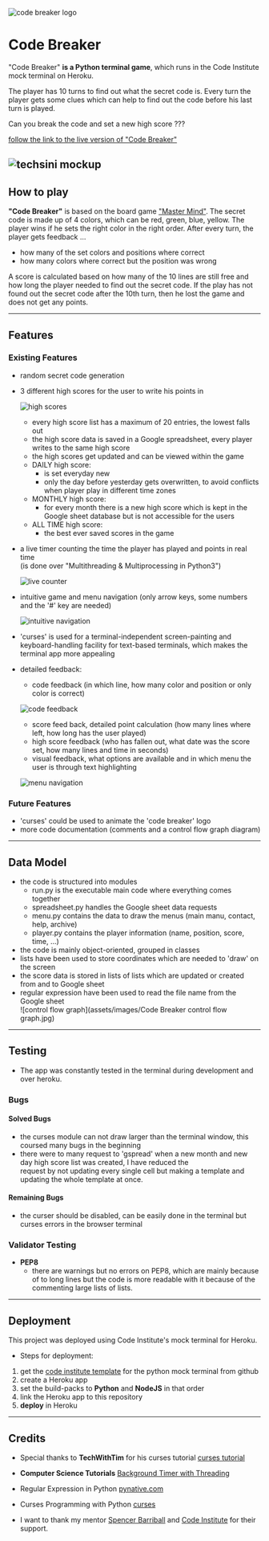 ![code breaker logo](assets/images/code_breaker_logo.jpg)
# Code Breaker  
"Code Breaker" **is a Python terminal game**, which runs in the Code Institute mock terminal on Heroku.  

The player has 10 turns to find out what the secret code is.  Every turn the player gets some clues which can help to find out the code before his last turn is played.  

Can you break the code and set a new high score ???


[follow the link to the live version of "Code Breaker"](https://curses-code-breaker.herokuapp.com/)  

![techsini mockup](assets/images/techsini_mockup.jpg)
---
## How to play
**"Code Breaker"** is based on the board game ["Master Mind"](https://en.wikipedia.org/wiki/Mastermind_(board_game)). The secret code is made up of 4 colors, which can be red, green, blue, yellow. The player wins if he sets the right color in the right order. After every turn, the player gets feedback ...  
- how many of the set colors and positions where correct  
- how many colors where correct but the position was wrong  

A score is calculated based on how many of the 10 lines are still free and how long the player needed to find out the secret code. If the play has not found out the secret code after the 10th turn, then he lost the game and does not get any points.

---
## Features
### Existing Features  
- random secret code generation
- 3 different high scores for the user to write his points in  

  ![high scores](assets/images/high_score.gif)  

  - every high score list has a maximum of 20 entries, the lowest falls out
  - the high score data is saved in a Google spreadsheet, every player writes to the same high score
  - the high scores get updated and can be viewed within the game
  - DAILY high score:
    - is set everyday new
    - only the day before yesterday gets overwritten, to avoid conflicts when player play in different time zones
  - MONTHLY high score:
    - for every month there is a new high score which is kept in the Google sheet database but is not accessible for the users
  - ALL TIME high score:
    - the best ever saved scores in the game
- a live timer counting the time the player has played and points in real time  
  (is done over "Multithreading & Multiprocessing in Python3")

  ![live counter](assets/images/timer_point.gif)  

- intuitive game and menu navigation (only arrow keys, some numbers and the '#' key are needed)  

  ![intuitive navigation](assets/images/seting_code.gif)  

- 'curses' is used for a terminal-independent screen-painting and keyboard-handling facility for text-based terminals, which makes the terminal app more appealing
- detailed feedback:
  - code feedback (in which line, how many color and position or only color is correct)  
  
  ![code feedback](assets/images/code_feedback_1.gif)  

  - score feed back, detailed point calculation (how many lines where left, how long has the user played)
  - high score feedback (who has fallen out, what date was the score set, how many lines and time in seconds)
  - visual feedback, what options are available and in which menu the user is through text highlighting  
  
  ![menu navigation](assets/images/menu_navigation.gif)  

### Future Features  
- 'curses' could be used to animate the 'code breaker' logo
- more code documentation (comments and a control flow graph diagram)
---
## Data Model
- the code is structured into modules
  - run.py is the executable main code where everything comes together
  - spreadsheet.py handles the Google sheet data requests
  - menu.py contains the data to draw the menus (main manu, contact, help, archive)
  - player.py contains the player information (name, position, score, time, ...)
- the code is mainly object-oriented, grouped in classes
- lists have been used to store coordinates which are needed to 'draw' on the screen
- the score data is stored in lists of lists which are updated or created from and to Google sheet
- regular expression have been used to read the file name from the Google sheet  
![control flow graph](assets/images/Code Breaker control flow graph.jpg)
---
## Testing
- The app was constantly tested in the terminal during development and over heroku. 

### Bugs

#### Solved Bugs
- the curses module can not draw larger than the terminal window, this coursed many bugs in the beginning
- there were to many request to 'gspread' when a new month and new day high score list was created, I have reduced the  
  request by not updating every single cell but making a template and updating the whole template at once. 
#### Remaining Bugs
- the curser should be disabled, can be easily done in the terminal but curses errors in the browser terminal  
### Validator Testing
- **PEP8**
  - there are warnings but no errors on PEP8, which are mainly because of to long lines but the code is more readable
  with it because of the commenting large lists of lists.

---
## Deployment
This project was deployed using Code Institute's mock terminal for Heroku.  
- Steps for deployment:  
1. get the [code institute template](https://github.com/Code-Institute-Org/python-essentials-template) for the python mock terminal from github  
2. create a Heroku app  
3. set the build-packs to **Python** and **NodeJS** in that order  
4. link the Heroku app to this repository  
5. **deploy** in Heroku  

---
## Credits
- Special thanks to **TechWithTim** for his curses tutorial [curses tutorial](https://www.youtube.com/watch?v=Db4oc8qc9RU)
- **Computer Science Tutorials** [Background Timer with Threading](https://www.youtube.com/watch?v=Mp6YMt8MSAU&list=PLp7Da7zIod3RhV6WC_svR8tem_EtwDkJ6&index=5&t=239s)
- Regular Expression in Python [pynative.com](https://pynative.com/python/regex/)
- Curses Programming with Python [curses](https://docs.python.org/3/howto/curses.html)

- I want to thank my mentor [Spencer Barriball](https://5pence.net/javascript-promise-overview/) and [Code Institute](https://codeinstitute.net/full-stack-software-development-diploma/?utm_term=code%20institute&utm_campaign=CI+-+UK+-+Search+-+Brand&utm_source=adwords&utm_medium=ppc&hsa_acc=8983321581&hsa_cam=1578649861&hsa_grp=62188641240&hsa_ad=581813982401&hsa_src=g&hsa_tgt=kwd-319867646331&hsa_kw=code%20institute&hsa_mt=e&hsa_net=adwords&hsa_ver=3&gclid=Cj0KCQiAu62QBhC7ARIsALXijXQA-rNraXsPBnS6GC-yI6XnWYXo_VHZatzUHI-W0HrTKtnt-WxebWMaAld0EALw_wcB) for their support.